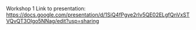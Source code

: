 Workshop 1
Link to presentation: https://docs.google.com/presentation/d/1SiQ4fPgye2rlv5QE02ELgfQnVxSTVQvQT3Olgo5NNag/edit?usp=sharing

